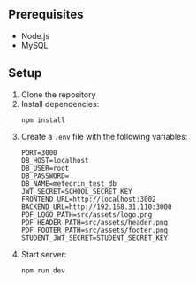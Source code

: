 
## Prerequisites

- Node.js
- MySQL

## Setup

1. Clone the repository
2. Install dependencies:
   ```
   npm install
   ```
3. Create a `.env` file with the following variables:
   ```
   PORT=3000
   DB_HOST=localhost
   DB_USER=root
   DB_PASSWORD=
   DB_NAME=meteorin_test_db
   JWT_SECRET=SCHOOL_SECRET_KEY
   FRONTEND_URL=http://localhost:3002
   BACKEND_URL=http://192.168.31.110:3000
   PDF_LOGO_PATH=src/assets/logo.png
   PDF_HEADER_PATH=src/assets/header.png
   PDF_FOOTER_PATH=src/assets/footer.png
   STUDENT_JWT_SECRET=STUDENT_SECRET_KEY
   ```
2. Start server:
   ```
   npm run dev
   ```
